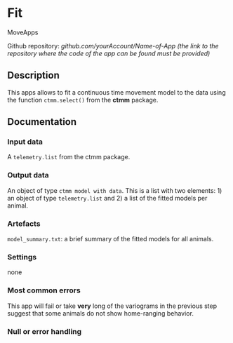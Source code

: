 # Fit 

MoveApps

Github repository: *github.com/yourAccount/Name-of-App* *(the link to the repository where the code of the app can be found must be provided)*

## Description
This apps allows to fit a continuous time movement model to the data using the function `ctmm.select()` from the **ctmm** package. 

## Documentation


### Input data
A `telemetry.list` from the ctmm package. 


### Output data

An object of type `ctmm model with data`. This is a list with two elements: 1) an object of type `telemetry.list` and 2) a list of the fitted models per animal. 

### Artefacts

`model_summary.txt`: a brief summary of the fitted models for all animals. 

### Settings 
none

### Most common errors
This app will fail or take **very** long of the variograms in the previous step suggest that some animals do not show home-ranging behavior. 

### Null or error handling
